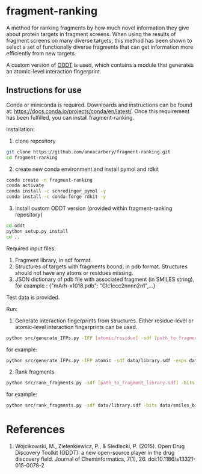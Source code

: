 # fragment-ranking

A method for ranking fragments by how much novel information they give about protein targets in fragment screens. When using the results of fragment screens on many diverse targets, this method has been shown to select a set of functionally diverse fragments that can get information more efficiently from new targets. 

A custom version of [ODDT](https://github.com/oddt/oddt) is used, which contains a module that generates an atomic-level interaction fingerprint.

## Instructions for use

Conda or miniconda is required. Downloards and instructions can be found at: https://docs.conda.io/projects/conda/en/latest/. Once this requirement has been fulfilled, you can install fragment-ranking. 

Installation:

1. clone repository
```bash
git clone https://github.com/annacarbery/fragment-ranking.git
cd fragment-ranking
```
2. create new conda environment and install pymol and rdkit
```bash
conda create -n fragment-ranking
conda activate
conda install -c schrodinger pymol -y
conda install -c conda-forge rdkit -y 
```
3. Install custom ODDT version (provided within fragment-ranking repository)
```bash
cd oddt
python setup.py install
cd ..
```

Required input files:
1. Fragment library, in sdf format.
2. Structures of targets with fragments bound, in pdb format. Structures should not have any atoms or residues missing.
3. JSON dictionary of pdb file with associated fragment (in SMILES string), for example : {"mArh-x1018.pdb": "Clc1ccc2nnnn2n1",...}

Test data is provided.

Run:
1. Generate interaction fingerprints from structures. Either residue-level or atomic-level interaction fingerprints can be used. 
```bash
python src/generate_IFPs.py -IFP [atomic/residue] -sdf [path_to_fragment_library.sdf] -exps [path_to_experiments.json] -pdbs [path_to_pdb_files]
```
  for example:
```bash
python src/generate_IFPs.py -IFP atomic -sdf data/library.sdf -exps data/experiments_mArh.json -pdbs data/structures/
```
2. Rank fragments
```bash
python src/rank_fragments.py -sdf [path_to_fragment_library.sdf] -bits data/smiles_bits_[atomic/residue].json -o [output_file]
```
for example:
```bash
python src/rank_fragments.py -sdf data/library.sdf -bits data/smiles_bits_atomic.json -o ranked_fragments.json
```

# References

1. Wójcikowski, M., Zielenkiewicz, P., & Siedlecki, P. (2015). Open Drug Discovery Toolkit (ODDT): a new open-source player in the drug discovery field. Journal of Cheminformatics, 7(1), 26. doi:10.1186/s13321-015-0078-2
